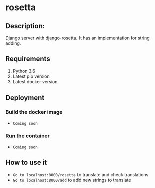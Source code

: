 # rosetta

## Description:
Django server with django-rosetta. It has an implementation for string adding.

## Requirements
  1. Python 3.6
  2. Latest pip version
  3. Latest docker version

## Deployment
### Build the docker image
  - `Coming soon`

### Run the container
  - `Coming soon`

## How to use it
  - `Go to localhost:8000/rosetta` to translate and check translations
  - `Go to localhost:8000/add` to add new strings to translate
